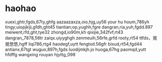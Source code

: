 # haohao
xuexi,ghtr,fgds,67ty,ghfg
aazaazaxza,oio,hjg,uy56
your hu houm,786yh
tingy;uiopjkiji,gfdh,ght45
tiantian;op,yughh,fgre
dangran,ria,yuh,fgdd.897
meiwent,rfd,ght,tye32
zhongd,io90m,kh
qixijie,342fvf,rt43
dangran_7878,56tr
zaiqx.uiyyghgh
zenmeuih,56rfe,grfd
rooty,rt54
ttfds，晃晃悠悠,hgff
liqi786,rtg4
haodegf,uytt
fengtxd.56gfr
bixud,rt54,fgd44
antianx,67tgt
wuguo,897h,fgds
luodijmkjh.jo
huoga,67hg
paomqd,yutt
hfdffg
wangxing
rouyan
hjyttg_098
